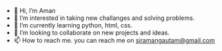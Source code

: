 - 👋 Hi, I’m Aman
- 👀 I’m interested in taking new challanges and solving problems.
- 🌱 I’m currently learning python, html, css.
- 💞️ I’m looking to collaborate on new projects and ideas.
- 📫 How to reach me. you can reach me on siramangautam@gmail.com

<!---
siramangautam/siramangautam is a ✨ special ✨ repository because its `README.md` (this file) appears on your GitHub profile.
You can click the Preview link to take a look at your changes.
--->
